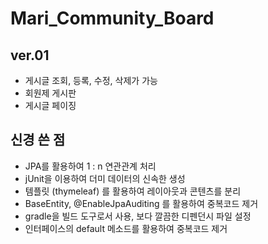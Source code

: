 # Mari_Community_Board
## ver.01
- 게시글 조회, 등록, 수정, 삭제가 가능
- 회원제 게시판
- 게시글 페이징
## 신경 쓴 점
- JPA를 활용하여 1 : n 연관관계 처리
- jUnit을 이용하여 더미 데이터의 신속한 생성
- 템플릿 (thymeleaf) 를 활용하여 레이아웃과 콘텐츠를 분리
- BaseEntity, @EnableJpaAuditing 를 활용하여 중복코드 제거
- gradle을 빌드 도구로서 사용, 보다 깔끔한 디펜던시 파일 설정
- 인터페이스의 default 메소드를 활용하여 중복코드 제거
